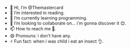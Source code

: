 - 👋 Hi, I’m @Themastercard
- 👀 I’m interested in reading.
- 🌱 I’m currently learning programming.
- 💞️ I’m looking to collaborate on... i'm gonna discover it 😊.
- 📫 How to reach me 🤨.
- 😄 Pronouns: i don't have any.
- ⚡ Fun fact: when i was child i eat an insect 👌.

